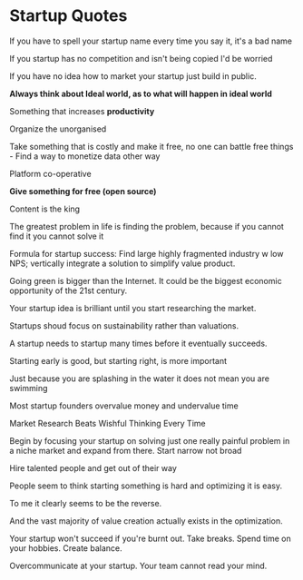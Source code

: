# Startup Quotes

If you have to spell your startup name every time you say it, it's a bad name

If you startup has no competition and isn't being copied I'd be worried

If you have no idea how to market your startup just build in public.

**Always think about Ideal world, as to what will happen in ideal world**

Something that increases **productivity**

Organize the unorganised

Take something that is costly and make it free, no one can battle free things - Find a way to monetize data other way

Platform co-operative

**Give something for free (open source)**

Content is the king

The greatest problem in life is finding the problem, because if you cannot find it you cannot solve it

Formula for startup success: Find large highly fragmented industry w low NPS; vertically integrate a solution to simplify value product.

Going green is bigger than the Internet. It could be the biggest economic opportunity of the 21st century.

Your startup idea is brilliant until you start researching the market.

Startups shoud focus on sustainability rather than valuations.

A startup needs to startup many times before it eventually succeeds.

Starting early is good, but starting right, is more important

Just because you are splashing in the water it does not mean you are swimming

Most startup founders overvalue money and undervalue time

Market Research Beats Wishful Thinking Every Time

Begin by focusing your startup on solving just one really painful problem in a niche market and expand from there. Start narrow not broad

Hire talented people and get out of their way

People seem to think starting something is hard and optimizing it is easy.

To me it clearly seems to be the reverse.

And the vast majority of value creation actually exists in the optimization.

Your startup won't succeed if you're burnt out. Take breaks. Spend time on your hobbies. Create balance.

Overcommunicate at your startup. Your team cannot read your mind.

